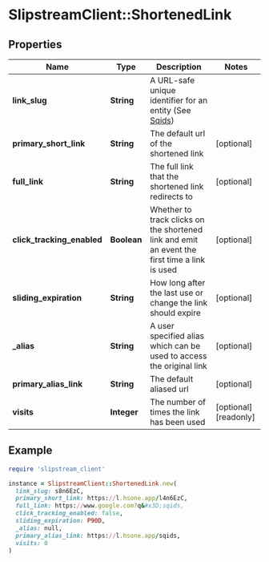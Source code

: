 # SlipstreamClient::ShortenedLink

## Properties

| Name | Type | Description | Notes |
| ---- | ---- | ----------- | ----- |
| **link_slug** | **String** | A URL-safe unique identifier for an entity (See [Sqids](https://sqids.org)) |  |
| **primary_short_link** | **String** | The default url of the shortened link | [optional] |
| **full_link** | **String** | The full link that the shortened link redirects to | [optional] |
| **click_tracking_enabled** | **Boolean** | Whether to track clicks on the shortened link and emit an event the first time a link is used | [optional] |
| **sliding_expiration** | **String** | How long after the last use or change the link should expire | [optional] |
| **_alias** | **String** | A user specified alias which can be used to access the original link | [optional] |
| **primary_alias_link** | **String** | The default aliased url | [optional] |
| **visits** | **Integer** | The number of times the link has been used | [optional][readonly] |

## Example

```ruby
require 'slipstream_client'

instance = SlipstreamClient::ShortenedLink.new(
  link_slug: s8n6EzC,
  primary_short_link: https://l.hsone.app/l4n6EzC,
  full_link: https://www.google.com?q&#x3D;sqids,
  click_tracking_enabled: false,
  sliding_expiration: P90D,
  _alias: null,
  primary_alias_link: https://l.hsone.app/sqids,
  visits: 0
)
```

